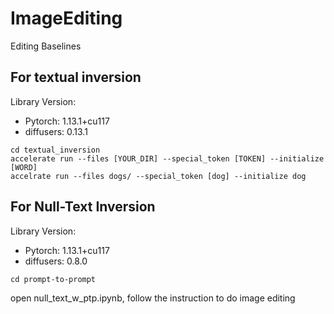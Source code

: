 # ImageEditing
Editing Baselines


## For textual inversion

Library Version:
- Pytorch: 1.13.1+cu117
- diffusers: 0.13.1

```
cd textual_inversion
accelerate run --files [YOUR_DIR] --special_token [TOKEN] --initialize [WORD]
accelrate run --files dogs/ --special_token [dog] --initialize dog
```

## For Null-Text Inversion

Library Version:
- Pytorch: 1.13.1+cu117
- diffusers: 0.8.0

```
cd prompt-to-prompt
```
open null_text_w_ptp.ipynb, follow the instruction to do image editing
